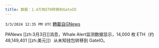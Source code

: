 ```yaml
---
title: 数据：1.4万枚ETH转移到GateIO
---
```

`3/3/2024 12:35 PM UTC` [轉載自GNews](https://gnews.org/articles/2360964)

PANews [[zh:3月3日]]消息，Whale Alert监测数据显示，14,000 枚 ETH（约 48,149,401 [[zh:美元]]）从未知钱包转移到 GateIO。
